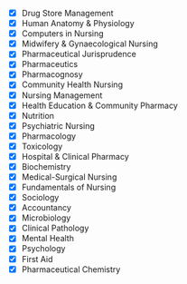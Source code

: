 - [x] Drug Store Management
- [x] Human Anatomy & Physiology
- [x] Computers in Nursing
- [x] Midwifery & Gynaecological Nursing
- [x] Pharmaceutical Jurisprudence
- [x] Pharmaceutics
- [x] Pharmacognosy
- [x] Community Health Nursing
- [x] Nursing Management
- [x] Health Education & Community Pharmacy
- [x] Nutrition
- [x] Psychiatric Nursing
- [x] Pharmacology
- [x] Toxicology
- [x] Hospital & Clinical Pharmacy
- [x] Biochemistry
- [x] Medical-Surgical Nursing
- [x] Fundamentals of Nursing
- [x] Sociology
- [x] Accountancy
- [x] Microbiology
- [x] Clinical Pathology
- [x] Mental Health
- [x] Psychology
- [x] First Aid
- [x] Pharmaceutical Chemistry
